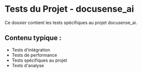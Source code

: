 # Tests du Projet - docusense_ai

Ce dossier contient les tests spécifiques au projet docusense_ai.

## Contenu typique :
- Tests d'intégration
- Tests de performance
- Tests spécifiques au projet
- Tests d'analyse
